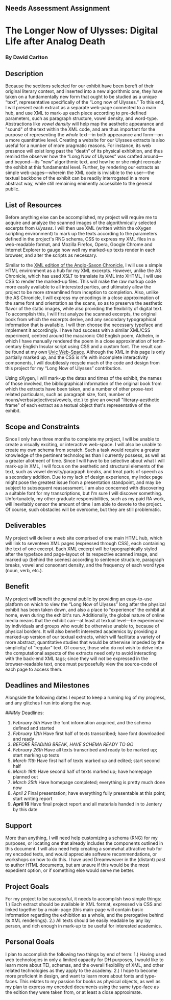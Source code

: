 ## Needs Assessment Assignment

# The Longer Now of Ulysses: Digital Life after Analog Death
### By David Carlton

## Description
Because the sections selected for our exhibit have been bereft of their original literary context, and inserted into a new algorithmic one, they have taken on a fundamentally new form that ought to be studied as a  unique “text”, representative specifically of the “Long now of Ulysses.” To this end, I will present each extract as a separate web-page connected to a main hub, and use XML to mark-up each piece according to pre-defined parameters, such as paragraph structure, vowel density, and word-type. Abstractions like *vowel density* will help map the aesthetic appearance and "sound" of the text within the XML code, and are thus important for the purpose of representing the *whole* text—in both appearance and form—on a more quantitative level. Creating a website for our Ulysses extracts is also useful for a number of more pragmatic reasons. For instance, its web presence will exist long past the “death” of its physical exhibition, and thus remind the observer how the “Long Now of Ulysses” was crafted around—and beyond—its “new” algorithmic text, and how he or she might recreate the exhibit at this fundamental level. Further, by rendering our extracts as simple web-pages—wherein the XML code is invisible to the user—the textual backbone of the exhibit can be readily interrogated in a more abstract way, while still remaining eminently accessible to the general public.  

## List of Resources 
Before anything else can be accomplished, my project will require me to acquire and analyze the scanned images of the algorithmically selected excerpts from *Ulysses*. I will then use XML (written within the oXygen scripting environment) to mark up the texts according to the parameters defined in the project's RNG schema, CSS to express my XML files in a web-readable format, and Mozilla Firefox, Opera, Google Chrome and Internet Explorer to gauge how well my marked-up texts render in each browser, and alter the scripts as necessary.  

Similar to the [XML edition of the Anglo-Saxon Chronicle](http://asc.jebbo.co.uk/), I will use a simple HTML environment as a hub for my XML excerpts. However, unlike the AS Chronicle, which has used XSLT to translate its XML into XHTML, I will use CSS to render the marked-up files. This will make the raw markup code more easily available to all interested parties, and ultimately allow the project to be more streamlined from inception to completion. Also, unlike the AS Chronicle, I will express my encodings in a close approximation of the same font and orientation as the scans, so as to preserve the aesthetic flavor of the static images, while also providing the flexibility of digital text. To accomplish this, I will first analyze the scanned excerpts, the original book from which the excerpts derive, and any secondary typographical information that is available. I will then choose the necessary typeface and implement it accordingly. I have had success with a similar XML/CSS experiment, centred around the macaronic Old English poem, Aldhelm, in which I have manually rendered the poem in a close approximation of tenth-century English Insular script using CSS and a custom font. The result can be found at my own [Uvic Web-Space](http://web.uvic.ca/~dcarlton/Aldhelm.xml). Although the XML in this page is only partially marked up, and the CSS is rife with incomplete interactivity components, I will doubtlessly recycle much of the code and design from this project for my “Long Now of Ulysses” contribution.  

Using oXygen, I will mark-up the dates and times of the exhibit, the names of those involved, the bibliographical information of the original book from which the extracts have been taken, and a number of other prose-text related particulars, such as paragraph size, font, number of nouns/verbs/adjectives/vowels, etc.) to give an overall "literary-aesthetic frame" of each extract as a textual object that's representative of the exhibit.  

## Scope and Constraints
Since I only have three months to complete my project, I will be unable to create a visually exciting, or interactive web-space. I will also be unable to create my own schema from scratch. Such a task would require a greater knowledge of the pertinent technologies than I currently possess, as well as a greater allotment of time. Since I will have to be selective about what I will mark-up in XML, I will focus on the aesthetic and structural elements of the text, such as vowel density/paragraph breaks, and treat parts of speech as a secondary addition. Due to my lack of design experience, my index page might pose the greatest issue from a presentation standpoint, and may be subject to subsequent reassessment. I am also concerned with discovering a suitable font for my transcriptions, but I'm sure I will discover something. Unfortunately, my other graduate responsibilities, such as my paid RA work, will inevitably censor the amount of time I am able to devote to the project. Of course, such obstacles will be overcome, but they are still problematic.  

## Deliverables
My project will deliver a web site comprised of one main HTML hub, which will link to seventeen XML pages (expressed through CSS), each containing the text of one excerpt. Each XML excerpt will be typographically styled after the typeface and page-layout of its respective scanned image, and marked up (behind the scenes) according to sentence structure, paragraph breaks, vowel and consonant density, and the frequency of each word type (noun, verb, etc.).  

## Benefit 
My project will benefit the general public by providing an easy-to-use platform on which to view the “Long Now of Ulysses” long after the physical exhibit has been taken down, and also a place to “experience” the exhibit at home, even during the exhibit's run. Additionally, the global nature of online media means that the exhibit can—at least at textual level—be experienced by individuals and groups who would be otherwise unable to, because of physical borders. It will also benefit interested academics by providing a marked-up version of our textual extracts, which will facilitate a variety of more abstract, quantitative studies that would be otherwise impeded by the simplicity/ of “regular” text. Of course, those who do not wish to delve into the computational aspects of the extracts need only to avoid interacting with the back-end XML tags; since they will not be expressed in the browser-readable text, once must purposefully view the source-code of each page to access them.  

## Deadlines and Milestones
Alongside the following dates I expect to keep a running log of my progress, and any glitches I run into along the way.

###My Deadlines:
1.  _February 5th_ Have the font information acquired, and the schema defined and started 
2.  _February 12th_ Have first half of texts transcribed; have font downloaded and ready 
3.  _BEFORE READING BREAK, HAVE SCHEMA READY TO GO_ 
4. _February 26th_ Have all texts transcribed and ready to be marked up; start marking up texts 
5. _March 11th_ Have first half of texts marked up and edited; start second half 
6. _March 18th_ Have second half of texts marked up; have homepage planned out 
7. _March 25th_ Have homepage completed; everything is pretty much done now 
8. _April 2_ Final presentation; have everything fully presentable at this point; start writing report 
9. __April 16__ Have final project report and all materials handed in to Jentery by this date  

## Support
More than anything, I will need help customizing a schema (RNG) for my purposes, or locating one that already includes the components outlined in this document. I will also need help creating a somewhat attractive hub for my encoded texts, and would appreciate software recommendations, or workshops on how to do this. I have used Dreamweaver in the (distant) past to author HTML documents, but am unsure if this would be the most expedient option, or if something else would serve me better.  

## Project Goals
For my project to be successful, it needs to accomplish two simple things:
1.) Each extract should be available in XML format, expressed via CSS and linked together by a main-page (this main-page will contain basic information regarding the exhibition as a whole, and the prerogative behind its XML renderings).
2.) All texts should be easily readable by any lay person, and rich enough in mark-up to be useful for interested academics.  

## Personal Goals
I plan to accomplish the following two things by end of term:
1.) Having used web technologies in only a limited capacity for DH purposes, I would like to learn more about TEI, schemas, and the overall flexibility of XML, and other related technologies as they apply to the academy. 
2.) I hope to become more proficient in design, and want to learn more about fonts and type-faces. This relates to my passion for books as physical objects, as well as my plan to express my encoded documents using the same type-face as the edition they were taken from, or at least a close approximate.  

